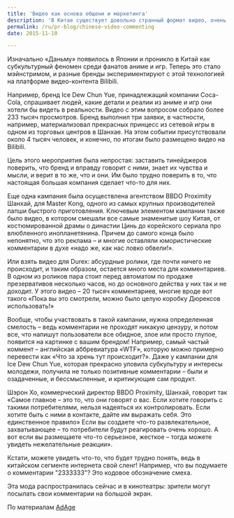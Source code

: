 ```yaml
---
title: 'Видео как основа общени и маркетинга'
description: 'В Китае существует довольно странный формат видео, очень популярный среди подростков. Он называется «даньму», и суть его в том, что изображение на экране покрыто движущимися текстами случайных комментариев к этому видео. Это выглядит странновато – ведь комментарии мешают воспринимать собственно картинку, но  с другой стороны, они создают ощущение коллективного опыта, которого так не хватает сейчас.'
permalink: /ru/pr-blog/chinese-video-commenting
date: 2015-11-10

---
```


Изначально «Даньму» появилось в Японии и проникло в Китай как субкультурный феномен среди фанатов аниме и игр. Теперь это стало мэйнстримом, и разные бренды экспериментируют с этой технологией на платформе видео-контента Bilibili.

Например, бренд Ice Dew Chun Yue, принадлежащий компании Coca-Cola, спрашивает людей, какие детали и реалии из аниме и игр они хотели бы видеть в реальности. Видео с этим вопросом собрало более 233 тысяч просмотров. Бренд выполнил три заявки, в частности, например, материализовал прекрасных принцесс из сетевой игры в одном из торговых центров в Шанхае. На этом событии присутствовали около 4 тысяч человек, и конечно, по итогам было размещено видео на Bilibili.

Цель этого мероприятия была непростая: заставить тинейджеров поверить, что бренд и вправду говорит с ними, знает их чувства и  мысли, и верит в то же, что и они. Им было трудно поверить в то, что настоящая большая компания сделает что-то для них.

Еще одна кампания была осуществлена агентством BBDO Proximity Шанхай, для  Master Kong, одного из самых крупных производителей лапши быстрого приготовления. Ключевым элементом кампании также было видео, в котором смешали все самые знаменитые шоу Китая, от костюмированной драмы о династии Цинь до корейского сериала про влюбленного  инопланетянина. Причем  до самого конца было непонятно, что это реклама – и многие оставляли юмористические комментарии в духе «надо же, как нас ловко обвели!».

Или взять видео для Durex: абсурдные ролики, где почти ничего не происходит, и таким образом, остается много места для комментариев. В одном из роликов пара стоит перед автоматом по продаже презервативов несколько часов, но до основного действа у них так и не доходит. У этого видео – 20 тысяч комментариев, многие вроде вот такого «Пока вы это смотрели, можно было целую коробку Дюрексов использовать!»

Вообще, чтобы участвовать в такой кампании, нужна определенная смелость – ведь комментарии не проходят никакую цензуру, и потом все, что напишут пользователи все обидное, злое или просто глупое, появится на картинке с вашим брендом! Например, самый частый коммент – английская аббревиатура «WTF», которую можно примерно перевести как «Что за хрень тут происходит?».  Даже у кампании для Ice Dew Chun Yue, которая прекрасно уловила субкультуру и интересы молодежи, получила не только позитивные комментарии – были и озадаченные, и бессмысленные, и критикующие сам продукт.

Шэрон Хо, коммерческий директор  BBDO Proximity, Шанхай, говорит так «Самое главное – это то, что они говорят о вас. Если хотите говорить с такими потребителями, нельзя надеяться их контролировать. Если хотите быть с ними в контакте, дайте им выражать себя. Это единственное правило» Если вы создаете что-то развлекательное, захватывающее – то потребители будут реагировать очень хорошо. А вот если вы размещаете что-то серьезное, жесткое – тогда можете увидеть нежелательные реакции».

Кстати, можете увидеть что-то, что будет трудно понять, ведь в китайском сегменте интернета свой сленг! Например, что вы подумаете о комментарии "2333333"? Это кодовое обозначение смеха.

Эта мода распространилась сейчас и в кинотеатры: зрители могут посылать свои комментарии на большой экран.

По материалам <a href="http://adage.com/article/global-news/china-people-cover-brands-onlilne-videos-snark/300560/">AdAge</a>

